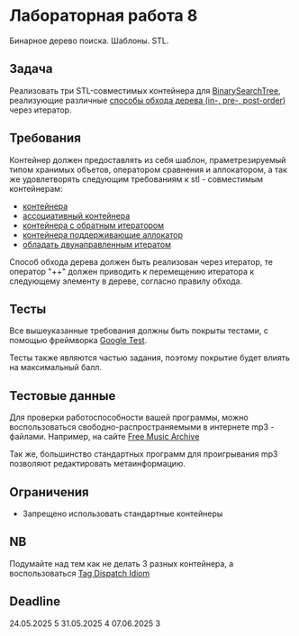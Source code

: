 # Лабораторная работа 8

Бинарное дерево поиска. Шаблоны. STL.

## Задача

Реализовать три STL-совместимых контейнера для [BinarySearchTree](https://en.wikipedia.org/wiki/Binary_search_tree), реализующие различные [способы обхода дерева (in-, pre-, post-order)](https://en.wikipedia.org/wiki/Tree_traversal) через итератор.

## Требования
Контейнер должен предоставлять из себя шаблон, праметрезируемый типом хранимых объетов, оператором сравнения и аллокатором, а так же удовлетворять следующим требованиям к stl - совместимым контейнерам:
- [контейнера](https://en.cppreference.com/w/cpp/named_req/Container)
- [ассоциативный контейнера](https://en.cppreference.com/w/cpp/named_req/AssociativeContainer)
- [контейнера с обратным итератором](https://en.cppreference.com/w/cpp/named_req/ReversibleContainer)
- [контейнера поддерживающие аллокатор](https://en.cppreference.com/w/cpp/named_req/AllocatorAwareContainer)
- [oбладать двунаправленным итератом](https://en.cppreference.com/w/cpp/named_req/BidirectionalIterator)

Способ обхода дерева должен быть реализован через итератор, те оператор "++" должен
приводить к перемещению итератора к следующему элементу в дереве, согласно правилу
обхода.

## Тесты
Все вышеуказанные требования должны быть покрыты тестами, с помощью фреймворка [Google Test](http://google.github.io/googletest).

Тесты также являются частью задания, поэтому покрытие будет влиять на максимальный
балл.

## Тестовые данные

Для проверки работоспособности вашей программы, можно воспользоваться свободно-распространяемыми в интернете mp3 - файлами. Например, на сайте [Free Music Archive](https://freemusicarchive.org/home)

Так же, большинство стандартных программ для проигрывания mp3 позволяют редактировать метаинформацию.

## Ограничения

- Запрещено использовать стандартные контейнеры

## NB

Подумайте над тем как не делать 3 разных контейнера, а воспользоваться [Tag Dispatch
Idiom](https://en.wikibooks.org/wiki/More_C%2B%2B_Idioms/Tag_Dispatching)

## Deadline
24.05.2025	5
31.05.2025	4
07.06.2025	3

